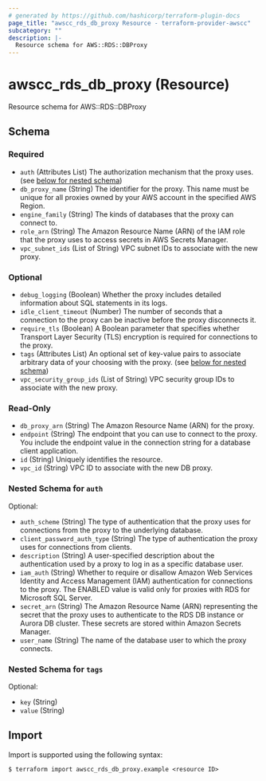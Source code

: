 ```yaml
---
# generated by https://github.com/hashicorp/terraform-plugin-docs
page_title: "awscc_rds_db_proxy Resource - terraform-provider-awscc"
subcategory: ""
description: |-
  Resource schema for AWS::RDS::DBProxy
---
```


# awscc_rds_db_proxy (Resource)

Resource schema for AWS::RDS::DBProxy



<!-- schema generated by tfplugindocs -->
## Schema

### Required

- `auth` (Attributes List) The authorization mechanism that the proxy uses. (see [below for nested schema](#nestedatt--auth))
- `db_proxy_name` (String) The identifier for the proxy. This name must be unique for all proxies owned by your AWS account in the specified AWS Region.
- `engine_family` (String) The kinds of databases that the proxy can connect to.
- `role_arn` (String) The Amazon Resource Name (ARN) of the IAM role that the proxy uses to access secrets in AWS Secrets Manager.
- `vpc_subnet_ids` (List of String) VPC subnet IDs to associate with the new proxy.

### Optional

- `debug_logging` (Boolean) Whether the proxy includes detailed information about SQL statements in its logs.
- `idle_client_timeout` (Number) The number of seconds that a connection to the proxy can be inactive before the proxy disconnects it.
- `require_tls` (Boolean) A Boolean parameter that specifies whether Transport Layer Security (TLS) encryption is required for connections to the proxy.
- `tags` (Attributes List) An optional set of key-value pairs to associate arbitrary data of your choosing with the proxy. (see [below for nested schema](#nestedatt--tags))
- `vpc_security_group_ids` (List of String) VPC security group IDs to associate with the new proxy.

### Read-Only

- `db_proxy_arn` (String) The Amazon Resource Name (ARN) for the proxy.
- `endpoint` (String) The endpoint that you can use to connect to the proxy. You include the endpoint value in the connection string for a database client application.
- `id` (String) Uniquely identifies the resource.
- `vpc_id` (String) VPC ID to associate with the new DB proxy.

<a id="nestedatt--auth"></a>
### Nested Schema for `auth`

Optional:

- `auth_scheme` (String) The type of authentication that the proxy uses for connections from the proxy to the underlying database.
- `client_password_auth_type` (String) The type of authentication the proxy uses for connections from clients.
- `description` (String) A user-specified description about the authentication used by a proxy to log in as a specific database user.
- `iam_auth` (String) Whether to require or disallow Amazon Web Services Identity and Access Management (IAM) authentication for connections to the proxy. The ENABLED value is valid only for proxies with RDS for Microsoft SQL Server.
- `secret_arn` (String) The Amazon Resource Name (ARN) representing the secret that the proxy uses to authenticate to the RDS DB instance or Aurora DB cluster. These secrets are stored within Amazon Secrets Manager.
- `user_name` (String) The name of the database user to which the proxy connects.


<a id="nestedatt--tags"></a>
### Nested Schema for `tags`

Optional:

- `key` (String)
- `value` (String)

## Import

Import is supported using the following syntax:

```shell
$ terraform import awscc_rds_db_proxy.example <resource ID>
```
